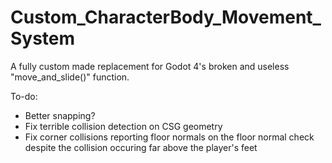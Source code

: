 # Custom_CharacterBody_Movement_System
A fully custom made replacement for Godot 4's broken and useless "move_and_slide()" function.

To-do:
- Better snapping?
- Fix terrible collision detection on CSG geometry
- Fix corner collisions reporting floor normals on the floor normal check despite the collision occuring far above the player's feet
